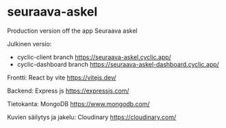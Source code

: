 # seuraava-askel
Production version off the app Seuraava askel

Julkinen versio:
- cyclic-client branch https://seuraava-askel.cyclic.app/
- cyclic-dashboard branch https://seuraava-askel-dashboard.cyclic.app/

Frontti: React by vite https://vitejs.dev/

Backend: Express js https://expressjs.com/

Tietokanta: MongoDB https://www.mongodb.com/

Kuvien säilytys ja jakelu: Cloudinary https://cloudinary.com/
